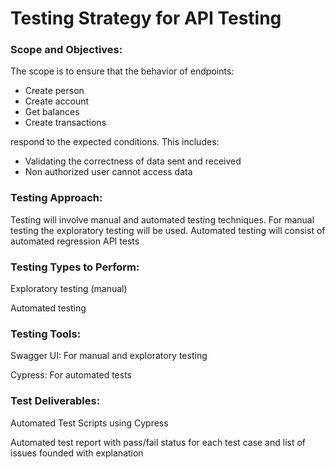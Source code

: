 # Testing Strategy for API Testing

### Scope and Objectives:
The scope is to ensure that the behavior of endpoints:
* Create person
* Create account
* Get balances
* Create transactions

respond to the expected conditions. This includes:
* Validating the correctness of data sent and received
* Non authorized user cannot access data

### Testing Approach:
Testing will involve manual and automated testing techniques. For manual testing the exploratory testing will be used. 
Automated testing will consist of automated regression API tests

### Testing Types to Perform:
Exploratory testing (manual)

Automated testing

### Testing Tools:
Swagger UI: For manual and exploratory testing

Cypress: For automated tests

### Test Deliverables:
Automated Test Scripts using Cypress

Automated test report with pass/fail status for each test case and list of issues founded with explanation

